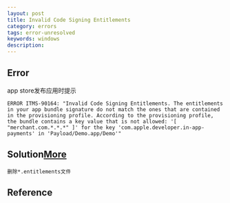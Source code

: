 ```yaml
---
layout: post
title: Invalid Code Signing Entitlements
category: errors
tags: error-unresolved
keywords: windows
description: 
---	
```



## Error

app store发布应用时提示

```
ERROR ITMS-90164: "Invalid Code Signing Entitlements. The entitlements in your app bundle signature do not match the ones that are contained in the provisioning profile. According to the provisioning profile, the bundle contains a key value that is not allowed: '[ "merchant.com.*.*.*" ]' for the key 'com.apple.developer.in-app-payments' in 'Payload/Demo.app/Demo'"
```


## Solution[More](http://my.oschina.net/u/1245365/blog/205770)

```
删除*.entitlements文件
```

## Reference